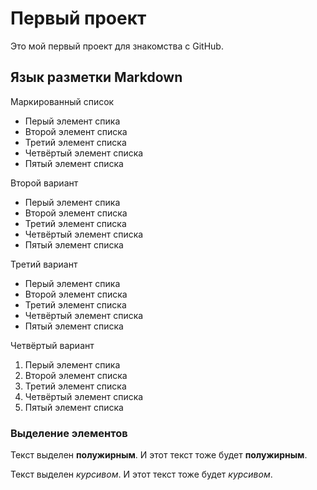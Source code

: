 # Первый проект
Это мой первый проект для знакомства с GitHub.

## Язык разметки Markdown
Маркированный список
* Перый элемент спика
* Второй элемент списка
* Третий элемент списка
* Четвёртый элемент списка
* Пятый элемент списка

Второй вариант
- Перый элемент спика
- Второй элемент списка
- Третий элемент списка
- Четвёртый элемент списка
- Пятый элемент списка

Третий вариант
+ Перый элемент спика
+ Второй элемент списка
+ Третий элемент списка
+ Четвёртый элемент списка
+ Пятый элемент списка

Четвёртый вариант
1. Перый элемент спика
2. Второй элемент списка
3. Третий элемент списка
4. Четвёртый элемент списка
5. Пятый элемент списка

### Выделение элементов
Текст выделен **полужирным**. И этот текст тоже будет __полужирным__.

Текст выделен *курсивом*. И этот текст тоже будет _курсивом_.
